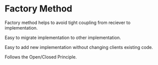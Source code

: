# Factory Method

Factory method helps to avoid tight coupling from reciever to implementation.

Easy to migrate implementation to other implementation.

Easy to add new implementation without changing clients existing code.

Follows the Open/Closed Principle.
